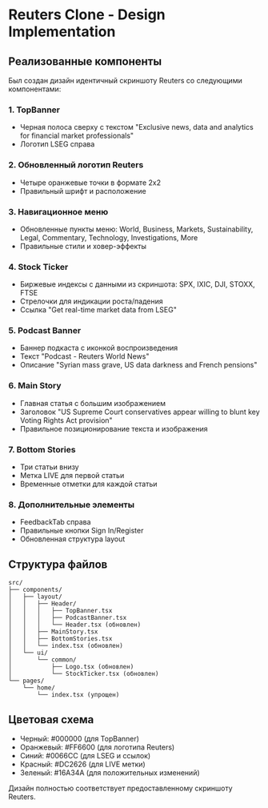 # Reuters Clone - Design Implementation

## Реализованные компоненты

Был создан дизайн идентичный скриншоту Reuters со следующими компонентами:

### 1. TopBanner
- Черная полоса сверху с текстом "Exclusive news, data and analytics for financial market professionals"
- Логотип LSEG справа

### 2. Обновленный логотип Reuters
- Четыре оранжевые точки в формате 2x2
- Правильный шрифт и расположение

### 3. Навигационное меню
- Обновленные пункты меню: World, Business, Markets, Sustainability, Legal, Commentary, Technology, Investigations, More
- Правильные стили и ховер-эффекты

### 4. Stock Ticker
- Биржевые индексы с данными из скриншота: SPX, IXIC, DJI, STOXX, FTSE
- Стрелочки для индикации роста/падения
- Ссылка "Get real-time market data from LSEG"

### 5. Podcast Banner
- Баннер подкаста с иконкой воспроизведения
- Текст "Podcast - Reuters World News"
- Описание "Syrian mass grave, US data darkness and French pensions"

### 6. Main Story
- Главная статья с большим изображением
- Заголовок "US Supreme Court conservatives appear willing to blunt key Voting Rights Act provision"
- Правильное позиционирование текста и изображения

### 7. Bottom Stories
- Три статьи внизу
- Метка LIVE для первой статьи
- Временные отметки для каждой статьи

### 8. Дополнительные элементы
- FeedbackTab справа
- Правильные кнопки Sign In/Register
- Обновленная структура layout

## Структура файлов

```
src/
├── components/
│   ├── layout/
│   │   ├── Header/
│   │   │   ├── TopBanner.tsx
│   │   │   ├── PodcastBanner.tsx
│   │   │   └── Header.tsx (обновлен)
│   │   ├── MainStory.tsx
│   │   ├── BottomStories.tsx
│   │   └── index.tsx (обновлен)
│   └── ui/
│       └── common/
│           ├── Logo.tsx (обновлен)
│           └── StockTicker.tsx (обновлен)
└── pages/
    └── home/
        └── index.tsx (упрощен)
```

## Цветовая схема

- Черный: #000000 (для TopBanner)
- Оранжевый: #FF6600 (для логотипа Reuters)
- Синий: #0066CC (для LSEG и ссылок)
- Красный: #DC2626 (для LIVE метки)
- Зеленый: #16A34A (для положительных изменений)

Дизайн полностью соответствует предоставленному скриншоту Reuters.